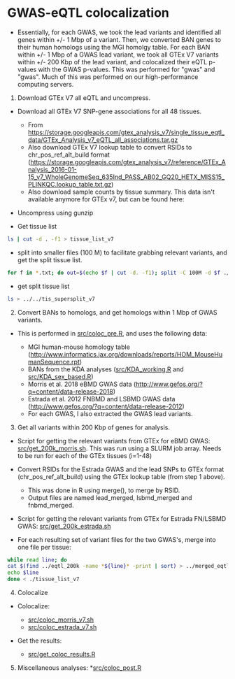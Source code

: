 # GWAS-eQTL colocalization

* Essentially, for each GWAS, we took the lead variants and identified all genes within +/- 1 Mbp of a variant. Then, we converted BAN genes to their human homologs using the MGI homolgy table. For each BAN within +/- 1 Mbp of a GWAS lead variant, we took all GTEx V7 variants within +/- 200 Kbp of the lead variant, and colocalized their eQTL p-values with the GWAS p-values. This was performed for "gwas" and "gwas". Much of this was performed on our high-performance computing servers.



1. Download GTEx V7 all eQTL and uncompress.
  * Download all GTEx V7 SNP-gene associations for all 48 tissues.
    * From https://storage.googleapis.com/gtex_analysis_v7/single_tissue_eqtl_data/GTEx_Analysis_v7_eQTL_all_associations.tar.gz
    * Also download GTEx V7 lookup table to convert RSIDs to chr_pos_ref_alt_build format (https://storage.googleapis.com/gtex_analysis_v7/reference/GTEx_Analysis_2016-01-15_v7_WholeGenomeSeq_635Ind_PASS_AB02_GQ20_HETX_MISS15_PLINKQC.lookup_table.txt.gz)
    * Also download sample counts by tissue summary. This data isn't available anymore for GTEx v7, but can be found here:
    
  * Uncompress using gunzip
  
  * Get tissue list
  
  ```bash
  ls | cut -d . -f1 > tissue_list_v7
  ```
  
  * split into smaller files (100 M) to facilitate grabbing relevant variants, and get the split tissue list.
  
  ```bash
  for f in *.txt; do out=$(echo $f | cut -d. -f1); split -C 100M -d $f ./split/$out; done
  ```

  * get split tissue list
  
  ```bash
  ls > ../../tis_supersplit_v7
  ```
  
2. Convert BANs to homologs, and get homologs within 1 Mbp of GWAS variants.

  * This is performed in [src/coloc_pre.R](../src/coloc_pre.R), and uses the following data:
  
    * MGI human-mouse homology table (http://www.informatics.jax.org/downloads/reports/HOM_MouseHumanSequence.rpt)
    * BANs from the KDA analyses ([src/KDA_working.R](../src/KDA_working.R) and [src/KDA_sex_based.R](../src/KDA_sex_based.R))
    * Morris et al. 2018 eBMD GWAS data (http://www.gefos.org/?q=content/data-release-2018)
    * Estrada et al. 2012 FNBMD and LSBMD GWAS data (http://www.gefos.org/?q=content/data-release-2012)
    * For each GWAS, I also extracted the GWAS lead variants.
  
3. Get all variants within 200 Kbp of genes for analysis.

  * Script for getting the relevant variants from GTEx for eBMD GWAS: [src/get_200k_morris.sh](../src/get_200k_morris.sh). This was run using a SLURM job array. Needs to be run for each of the GTEx tissues (i=1-48)
  
  * Convert RSIDs for the Estrada GWAS and the lead SNPs to GTEx format (chr_pos_ref_alt_build) using the GTEx lookup table (from step 1 above).
    * This was done in R using merge(), to merge by RSID.
    * Output files are named lead_merged, lsbmd_merged and fnbmd_merged.
  
  * Script for getting the relevant variants from GTEx for Estrada FN/LSBMD GWAS: [src/get_200k_estrada.sh](../src/get_200k_estrada.sh)
  
  * For each resulting set of variant files for the two GWAS's, merge into one file per tissue:
  
  ```bash 
  while read line; do
  cat $(find ../eqtl_200k -name *${line}* -print | sort) > ../merged_eqtl_200k/$line
  echo $line
  done < ./tissue_list_v7
  ```

4. Colocalize
  * Colocalize:
    * [src/coloc_morris_v7.sh](../src/coloc_morris_v7.sh)
    * [src/coloc_estrada_v7.sh](../src/coloc_estrada_v7.sh)
  
  * Get the results:
    * [src/get_coloc_results.R](../src/get_coloc_results.R)

5. Miscellaneous analyses:
  *[src/coloc_post.R](../src/coloc_post.R)